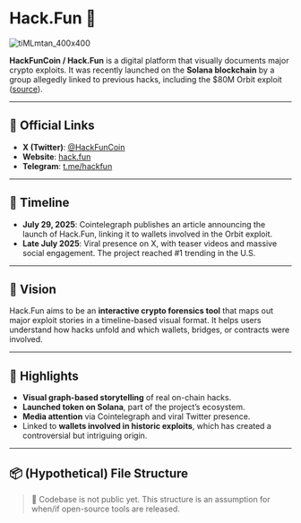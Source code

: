 # Hack.Fun 🚀
![tiMLmtan_400x400](https://github.com/user-attachments/assets/943351ef-5e83-45b2-8c6c-9c9f6752761f)

**HackFunCoin / Hack.Fun** is a digital platform that visually documents major crypto exploits. It was recently launched on the **Solana blockchain** by a group allegedly linked to previous hacks, including the $80M Orbit exploit ([source](https://cointelegraph.com/press-releases/hacker-group-launches-token-on-solana-via-hack-fun-platform?utm_source=chatgpt.com)).

---

## 🔗 Official Links

- **X (Twitter)**: [@HackFunCoin](https://x.com/HackFunCoin)
- **Website**: [hack.fun](https://hack.fun)
- **Telegram**: [t.me/hackfun](https://t.me/hackfun)

---

## 📅 Timeline

- **July 29, 2025**: Cointelegraph publishes an article announcing the launch of Hack.Fun, linking it to wallets involved in the Orbit exploit.
- **Late July 2025**: Viral presence on X, with teaser videos and massive social engagement. The project reached #1 trending in the U.S.

---

## 🎯 Vision

Hack.Fun aims to be an **interactive crypto forensics tool** that maps out major exploit stories in a timeline-based visual format. It helps users understand how hacks unfold and which wallets, bridges, or contracts were involved.

---

## 🧩 Highlights

- **Visual graph-based storytelling** of real on-chain hacks.
- **Launched token on Solana**, part of the project’s ecosystem.
- **Media attention** via Cointelegraph and viral Twitter presence.
- Linked to **wallets involved in historic exploits**, which has created a controversial but intriguing origin.

---

## 📦 (Hypothetical) File Structure

> 🚧 Codebase is not public yet. This structure is an assumption for when/if open-source tools are released.

